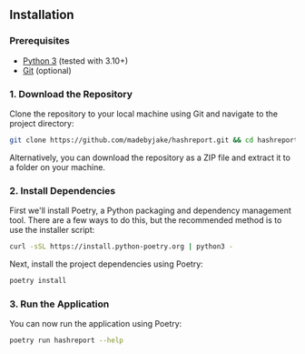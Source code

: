 ## **Installation**

### **Prerequisites**

- [Python 3](https://www.python.org/downloads/) (tested with 3.10+)
- [Git](https://git-scm.com/downloads) (optional)


### 1. **Download the Repository**

Clone the repository to your local machine using Git and navigate to the project directory:

```bash
git clone https://github.com/madebyjake/hashreport.git && cd hashreport
```

Alternatively, you can download the repository as a ZIP file and extract it to a folder on your machine.

### 2. **Install Dependencies**

First we'll install Poetry, a Python packaging and dependency management tool. There are a few ways to do this, but the recommended method is to use the installer script:

```bash
curl -sSL https://install.python-poetry.org | python3 -
```

Next, install the project dependencies using Poetry:

```bash
poetry install
```

### 3. **Run the Application**

You can now run the application using Poetry:

```bash
poetry run hashreport --help
```

